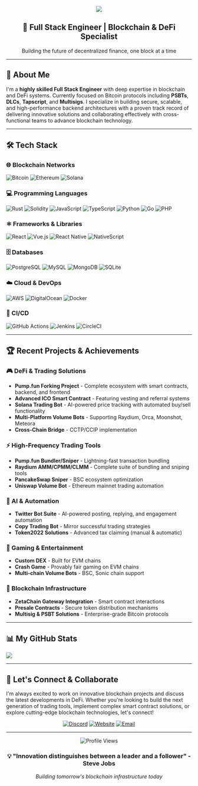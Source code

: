 <div align="center">
  <img src="https://readme-typing-svg.herokuapp.com/?font=Righteous&size=35&center=true&vCenter=true&width=500&height=70&duration=4000&lines=Hi+There!+👋;I'm+Mist!;Welcome+to+My+GitHub!;Let's+Build+Together!" />
</div>

<div align="center">
  <h2>🚀 Full Stack Engineer | Blockchain & DeFi Specialist</h2>
  <p>Building the future of decentralized finance, one block at a time</p>
</div>

---

## 🎯 About Me

I'm a **highly skilled Full Stack Engineer** with deep expertise in blockchain and DeFi systems. Currently focused on Bitcoin protocols including **PSBTs**, **DLCs**, **Tapscript**, and **Multisigs**. I specialize in building secure, scalable, and high-performance backend architectures with a proven track record of delivering innovative solutions and collaborating effectively with cross-functional teams to advance blockchain technology.

---

## 🛠️ Tech Stack

### 🌐 Blockchain Networks
![Bitcoin](https://img.shields.io/badge/Bitcoin-F7931E?style=for-the-badge&logo=bitcoin&logoColor=white)
![Ethereum](https://img.shields.io/badge/Ethereum-3C3C3D?style=for-the-badge&logo=ethereum&logoColor=white)
![Solana](https://img.shields.io/badge/Solana-9945FF?style=for-the-badge&logo=solana&logoColor=white)

### 💻 Programming Languages
![Rust](https://img.shields.io/badge/Rust-000000?style=for-the-badge&logo=rust&logoColor=white)
![Solidity](https://img.shields.io/badge/Solidity-363636?style=for-the-badge&logo=solidity&logoColor=white)
![JavaScript](https://img.shields.io/badge/JavaScript-F7DF1E?style=for-the-badge&logo=javascript&logoColor=black)
![TypeScript](https://img.shields.io/badge/TypeScript-007ACC?style=for-the-badge&logo=typescript&logoColor=white)
![Python](https://img.shields.io/badge/Python-3776AB?style=for-the-badge&logo=python&logoColor=white)
![Go](https://img.shields.io/badge/Go-00ADD8?style=for-the-badge&logo=go&logoColor=white)
![PHP](https://img.shields.io/badge/PHP-777BB4?style=for-the-badge&logo=php&logoColor=white)

### ⚛️ Frameworks & Libraries
![React](https://img.shields.io/badge/React-20232A?style=for-the-badge&logo=react&logoColor=61DAFB)
![Vue.js](https://img.shields.io/badge/Vue.js-35495E?style=for-the-badge&logo=vue.js&logoColor=4FC08D)
![React Native](https://img.shields.io/badge/React_Native-20232A?style=for-the-badge&logo=react&logoColor=61DAFB)
![NativeScript](https://img.shields.io/badge/NativeScript-3655FF?style=for-the-badge&logo=nativescript&logoColor=white)

### 🗄️ Databases
![PostgreSQL](https://img.shields.io/badge/PostgreSQL-316192?style=for-the-badge&logo=postgresql&logoColor=white)
![MySQL](https://img.shields.io/badge/MySQL-005C84?style=for-the-badge&logo=mysql&logoColor=white)
![MongoDB](https://img.shields.io/badge/MongoDB-4EA94B?style=for-the-badge&logo=mongodb&logoColor=white)
![SQLite](https://img.shields.io/badge/SQLite-07405E?style=for-the-badge&logo=sqlite&logoColor=white)

### ☁️ Cloud & DevOps
![AWS](https://img.shields.io/badge/Amazon_AWS-232F3E?style=for-the-badge&logo=amazon-aws&logoColor=white)
![DigitalOcean](https://img.shields.io/badge/Digital_Ocean-0080FF?style=for-the-badge&logo=digitalocean&logoColor=white)
![Docker](https://img.shields.io/badge/Docker-2496ED?style=for-the-badge&logo=docker&logoColor=white)

### 🔄 CI/CD
![GitHub Actions](https://img.shields.io/badge/GitHub_Actions-2088FF?style=for-the-badge&logo=github-actions&logoColor=white)
![Jenkins](https://img.shields.io/badge/Jenkins-D24939?style=for-the-badge&logo=jenkins&logoColor=white)
![CircleCI](https://img.shields.io/badge/CircleCI-343434?style=for-the-badge&logo=circleci&logoColor=white)

---

## 🏆 Recent Projects & Achievements

### 🎮 DeFi & Trading Solutions
- **Pump.fun Forking Project** - Complete ecosystem with smart contracts, backend, and frontend
- **Advanced ICO Smart Contract** - Featuring vesting and referral systems
- **Solana Trading Bot** - AI-powered price tracking with automated buy/sell functionality
- **Multi-Platform Volume Bots** - Supporting Raydium, Orca, Moonshot, Meteora
- **Cross-Chain Bridge** - CCTP/CCIP implementation

### ⚡ High-Frequency Trading Tools
- **Pump.fun Bundler/Sniper** - Lightning-fast transaction bundling
- **Raydium AMM/CPMM/CLMM** - Complete suite of bundling and sniping tools
- **PancakeSwap Sniper** - BSC ecosystem optimization
- **Uniswap Volume Bot** - Ethereum mainnet trading automation

### 🤖 AI & Automation
- **Twitter Bot Suite** - AI-powered posting, replying, and engagement automation
- **Copy Trading Bot** - Mirror successful trading strategies
- **Token2022 Solutions** - Advanced tax claiming (manual & automatic)

### 🎲 Gaming & Entertainment
- **Custom DEX** - Built for EVM chains
- **Crash Game** - Provably fair gaming on EVM chains
- **Multi-chain Volume Bots** - BSC, Sonic chain support

### 🔗 Blockchain Infrastructure
- **ZetaChain Gateway Integration** - Smart contract interactions
- **Presale Contracts** - Secure token distribution mechanisms
- **Multisig & PSBT Solutions** - Enterprise-grade Bitcoin protocols

---

## 📊 My GitHub Stats
<p align = "left">
  <img src = "https://github-readme-stats.vercel.app/api?username=mist-john&show_icons=true&theme=tokyonight&line_height=27">
</p>

---

## 🤝 Let's Connect & Collaborate

I'm always excited to work on innovative blockchain projects and discuss the latest developments in DeFi. Whether you're looking to build the next generation of trading tools, implement complex smart contract solutions, or explore cutting-edge blockchain technologies, let's connect!

<div align="center">

[![Discord](https://img.shields.io/badge/Discord-Join%20My%20Server-7289DA?style=for-the-badge&logo=discord&logoColor=white)](http://discord.gg/1381697505649102991)
[![Website](https://img.shields.io/badge/Portfolio-Visit%20Now-FF6B6B?style=for-the-badge&logo=vercel&logoColor=white)](https://mist-personal.vercel.app/)
[![Email](https://img.shields.io/badge/Email-Contact%20Me-D14836?style=for-the-badge&logo=gmail&logoColor=white)](mailto:your-email@example.com)

</div>

---

<div align="center">
  <img src="https://komarev.com/ghpvc/?username=YOUR_USERNAME&color=blueviolet&style=for-the-badge" alt="Profile Views" />
</div>

<div align="center">
  <h3>💡 "Innovation distinguishes between a leader and a follower" - Steve Jobs</h3>
  <p><em>Building tomorrow's blockchain infrastructure today</em></p>
</div>
